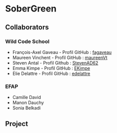 # SoberGreen

## Collaborators

### Wild Code School

- François-Axel Gaveau - Profil GitHub : [fagaveau](http://github.com/fagaveau)
- Maureen Vinchent - Profil GitHub : [maureenVt](http://github.com/maureenVt)
- Steven Antal - Profil Github : [StevenAD62 ](http://github.com/StevenAD62)
- Emma Kimpe - Profil GitHub : [EKimpe](http://github.com/EKimpe)
- Elie Delattre - Profil GitHub : [edelattre](http://github.com/edelattre)

### EFAP

- Camille David
- Manon Dauchy
- Sonia Belkadi

## Project
